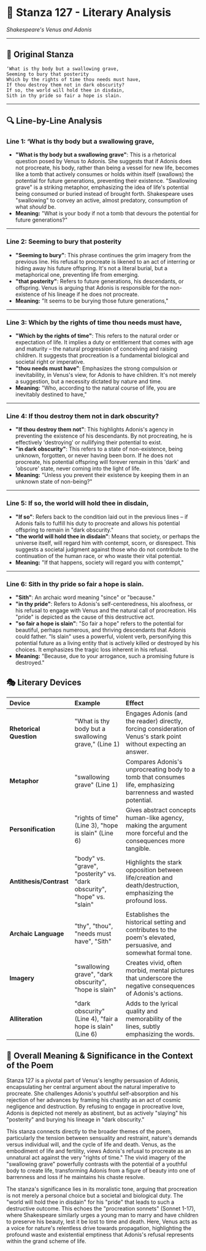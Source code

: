 # 🌹 Stanza 127 - Literary Analysis
*Shakespeare's Venus and Adonis*

---

## 📖 Original Stanza
```
‘What is thy body but a swallowing grave,
Seeming to bury that posterity
Which by the rights of time thou needs must have,
If thou destroy them not in dark obscurity?
If so, the world will hold thee in disdain,
Sith in thy pride so fair a hope is slain.
```

---

## 🔍 Line-by-Line Analysis

### Line 1: ‘What is thy body but a swallowing grave,
*   **"What is thy body but a swallowing grave"**: This is a rhetorical question posed by Venus to Adonis. She suggests that if Adonis does not procreate, his body, rather than being a vessel for new life, becomes like a tomb that actively consumes or holds within itself (swallows) the potential for future generations, preventing their existence. "Swallowing grave" is a striking metaphor, emphasizing the idea of life's potential being consumed or buried instead of brought forth. Shakespeare uses "swallowing" to convey an active, almost predatory, consumption of what *should* be.
*   **Meaning:** "What is your body if not a tomb that devours the potential for future generations?"

---

### Line 2: Seeming to bury that posterity
*   **"Seeming to bury"**: This phrase continues the grim imagery from the previous line. His refusal to procreate is likened to an act of interring or hiding away his future offspring. It's not a literal burial, but a metaphorical one, preventing life from emerging.
*   **"that posterity"**: Refers to future generations, his descendants, or offspring. Venus is arguing that Adonis is responsible for the non-existence of his lineage if he does not procreate.
*   **Meaning:** "It seems to be burying those future generations,"

---

### Line 3: Which by the rights of time thou needs must have,
*   **"Which by the rights of time"**: This refers to the natural order or expectation of life. It implies a duty or entitlement that comes with age and maturity – the natural progression of conceiving and raising children. It suggests that procreation is a fundamental biological and societal right or imperative.
*   **"thou needs must have"**: Emphasizes the strong compulsion or inevitability, in Venus's view, for Adonis to have children. It's not merely a suggestion, but a necessity dictated by nature and time.
*   **Meaning:** "Who, according to the natural course of life, you are inevitably destined to have,"

---

### Line 4: If thou destroy them not in dark obscurity?
*   **"If thou destroy them not"**: This highlights Adonis's agency in preventing the existence of his descendants. By not procreating, he is effectively 'destroying' or nullifying their potential to exist.
*   **"in dark obscurity"**: This refers to a state of non-existence, being unknown, forgotten, or never having been born. If he does not procreate, his potential offspring will forever remain in this 'dark' and 'obscure' state, never coming into the light of life.
*   **Meaning:** "Unless you prevent their existence by keeping them in an unknown state of non-being?"

---

### Line 5: If so, the world will hold thee in disdain,
*   **"If so"**: Refers back to the condition laid out in the previous lines – if Adonis fails to fulfill his duty to procreate and allows his potential offspring to remain in "dark obscurity."
*   **"the world will hold thee in disdain"**: Means that society, or perhaps the universe itself, will regard him with contempt, scorn, or disrespect. This suggests a societal judgment against those who do not contribute to the continuation of the human race, or who waste their vital potential.
*   **Meaning:** "If that happens, society will regard you with contempt,"

---

### Line 6: Sith in thy pride so fair a hope is slain.
*   **"Sith"**: An archaic word meaning "since" or "because."
*   **"in thy pride"**: Refers to Adonis's self-centeredness, his aloofness, or his refusal to engage with Venus and the natural call of procreation. His "pride" is depicted as the cause of this destructive act.
*   **"so fair a hope is slain"**: "So fair a hope" refers to the potential for beautiful, perhaps numerous, and thriving descendants that Adonis could father. "Is slain" uses a powerful, violent verb, personifying this potential future as a living entity that is actively killed or destroyed by his choices. It emphasizes the tragic loss inherent in his refusal.
*   **Meaning:** "Because, due to your arrogance, such a promising future is destroyed."

## 🎭 Literary Devices

| Device           | Example                                | Effect                                                                                                    |
| :--------------- | :------------------------------------- | :-------------------------------------------------------------------------------------------------------- |
| **Rhetorical Question** | "What is thy body but a swallowing grave," (Line 1) | Engages Adonis (and the reader) directly, forcing consideration of Venus's stark point without expecting an answer. |
| **Metaphor**     | "swallowing grave" (Line 1)              | Compares Adonis's unprocreating body to a tomb that consumes life, emphasizing barrenness and wasted potential.     |
| **Personification** | "rights of time" (Line 3), "hope is slain" (Line 6) | Gives abstract concepts human-like agency, making the argument more forceful and the consequences more tangible.   |
| **Antithesis/Contrast** | "body" vs. "grave", "posterity" vs. "dark obscurity", "hope" vs. "slain" | Highlights the stark opposition between life/creation and death/destruction, emphasizing the profound loss.       |
| **Archaic Language** | "thy", "thou", "needs must have", "Sith" | Establishes the historical setting and contributes to the poem's elevated, persuasive, and somewhat formal tone. |
| **Imagery**      | "swallowing grave", "dark obscurity", "hope is slain" | Creates vivid, often morbid, mental pictures that underscore the negative consequences of Adonis's actions.    |
| **Alliteration** | "dark obscurity" (Line 4), "fair a hope is slain" (Line 6) | Adds to the lyrical quality and memorability of the lines, subtly emphasizing the words.                      |

## 🎯 Overall Meaning & Significance in the Context of the Poem

Stanza 127 is a pivotal part of Venus's lengthy persuasion of Adonis, encapsulating her central argument about the natural imperative to procreate. She challenges Adonis's youthful self-absorption and his rejection of her advances by framing his chastity as an act of cosmic negligence and destruction. By refusing to engage in procreative love, Adonis is depicted not merely as abstinent, but as actively "slaying" his "posterity" and burying his lineage in "dark obscurity."

This stanza connects directly to the broader themes of the poem, particularly the tension between sensuality and restraint, nature's demands versus individual will, and the cycle of life and death. Venus, as the embodiment of life and fertility, views Adonis's refusal to procreate as an unnatural act against the very "rights of time." The vivid imagery of the "swallowing grave" powerfully contrasts with the potential of a youthful body to create life, transforming Adonis from a figure of beauty into one of barrenness and loss if he maintains his chaste resolve.

The stanza's significance lies in its moralistic tone, arguing that procreation is not merely a personal choice but a societal and biological duty. The "world will hold thee in disdain" for his "pride" that leads to such a destructive outcome. This echoes the "procreation sonnets" (Sonnet 1-17), where Shakespeare similarly urges a young man to marry and have children to preserve his beauty, lest it be lost to time and death. Here, Venus acts as a voice for nature's relentless drive towards propagation, highlighting the profound waste and existential emptiness that Adonis's refusal represents within the grand scheme of life.
